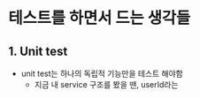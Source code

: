 # 테스트를 하면서 드는 생각들 

## 1. Unit test
 - unit test는 하나의 독립적 기능만을 테스트 해야함
   - 지금 내 service 구조를 봤을 땐, userId라는 